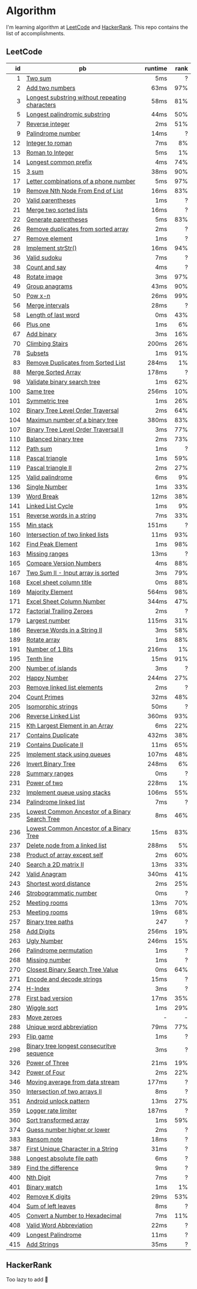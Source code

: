 # Algorithm

I'm learning algorithm at [LeetCode][leetcode] and [HackerRank][hackerrank].
This repo contains the list of accomplishments.

## LeetCode

id  | pb | runtime | rank
---: | --- | ---: | ---:
1 | [Two sum][1] | 5ms | ?
2 | [Add two numbers][2] | 63ms | 97%
3 | [Longest substring without repeating characters][3] | 58ms | 81%
5 | [Longest palindromic substring][5] | 44ms | 50%
7 | [Reverse integer][7] | 2ms | 51%
9 | [Palindrome number][9] | 14ms | ?
12 | [Integer to roman][12] | 7ms | 8%
13 | [Roman to Integer][13] | 5ms | 1%
14 | [Longest common prefix][14] | 4ms | 74%
15 | [3 sum][15] | 38ms | 90%
17 | [Letter combinations of a phone number][17] | 5ms | 97%
19 | [Remove Nth Node From End of List][19] | 16ms | 83%
20 | [Valid parentheses][20] | 1ms | ?
21 | [Merge two sorted lists][21] | 16ms | ?
22 | [Generate parentheses][22] | 5ms | 83%
26 | [Remove duplicates from sorted array][26] | 2ms | ?
27 | [Remove element][27] | 1ms | ?
28 | [Implement strStr()][28] | 16ms | 94%
36 | [Valid sudoku][36] | 7ms | ?
38 | [Count and say][38] | 4ms | ?
48 | [Rotate image][48] | 3ms | 97%
49 | [Group anagrams][49] | 43ms | 90%
50 | [Pow x-n][50] | 26ms | 99%
56 | [Merge intervals][56] | 28ms | ?
58 | [Length of last word][58] | 0ms | 43%
66 | [Plus one][66] | 1ms | 6%
67 | [Add binary][67] | 3ms | 16%
70 | [Climbing Stairs][70] | 200ms | 26%
78 | [Subsets][78] | 1ms | 91%
83 | [Remove Duplicates from Sorted List][83] | 284ms | 1%
88 | [Merge Sorted Array][88] | 178ms | ?
98 | [Validate binary search tree][98] | 1ms | 62%
100 | [Same tree][100] | 256ms | 10%
101 | [Symmetric tree][101] | 1ms | 26%
102 | [Binary Tree Level Order Traversal][102] | 2ms | 64%
104 | [Maximun number of a binary tree][104] | 380ms | 83%
107 | [Binary Tree Level Order Traversal II][107] | 3ms | 77%
110 | [Balanced binary tree][110] | 2ms | 73%
112 | [Path sum][112] | 1ms | ?
118 | [Pascal triangle][118] | 1ms | 59%
119 | [Pascal triangle II][119] | 2ms | 27%
125 | [Valid palindrome][125] | 6ms | 9%
136 | [Single Number][136] | 1ms | 33%
139 | [Word Break][139] | 12ms | 38%
141 | [Linked List Cycle][141] | 1ms | 9%
151 | [Reverse words in a string][151] | 7ms | 33%
155 | [Min stack][155] | 151ms | ?
160 | [Intersection of two linked lists][160] | 11ms | 93%
162 | [Find Peak Element][162] | 1ms | 98%
163 | [Missing ranges][163] | 13ms | ?
165 | [Compare Version Numbers][165] | 4ms | 88%
167 | [Two Sum II - Input array is sorted][167] | 3ms | 79%
168 | [Excel sheet column title][168] | 0ms | 88%
169 | [Majority Element][169] | 564ms | 98%
171 | [Excel Sheet Column Number][171] | 344ms | 47%
172 | [Factorial Trailing Zeroes][172] | 2ms | ?
179 | [Largest number][179] | 115ms | 31%
186 | [Reverse Words in a String II][186] | 3ms | 58%
189 | [Rotate array][189] | 1ms | 88%
191 | [Number of 1 Bits][191] | 216ms | 1%
195 | [Tenth line][195] | 15ms | 91%
200 | [Number of islands][200] | 3ms | ?
202 | [Happy Number][202] | 244ms | 27%
203 | [Remove linked list elements][203] | 2ms | ?
204 | [Count Primes][204] | 32ms | 48%
205 | [Isomorphic strings][205] | 50ms | ?
206 | [Reverse Linked List][206] | 360ms | 93%
215 | [Kth Largest Element in an Array][215] | 6ms | 22%
217 | [Contains Duplicate][217] | 432ms | 38%
219 | [Contains Duplicate II][219] | 11ms | 65%
225 | [Implement stack using queues][225] | 107ms | 48%
226 | [Invert Binary Tree][226] | 248ms | 6%
228 | [Summary ranges][228] | 0ms | ?
231 | [Power of two][231] | 228ms | 1%
232 | [Implement queue using stacks][232] | 106ms | 55%
234 | [Palindrome linked list][234] | 7ms | ?
235 | [Lowest Common Ancestor of a Binary Search Tree][235] | 8ms | 46%
236 | [Lowest Common Ancestor of a Binary Tree][236] | 15ms | 83%
237 | [Delete node from a linked list][237] | 288ms | 5%
238 | [Product of array except self][238] | 2ms | 60%
240 | [Search a 2D matrix II][242] | 13ms | 33%
242 | [Valid Anagram][242] | 340ms | 41%
243 | [Shortest word distance][243] | 2ms | 25%
246 | [Strobogrammatic number][246] | 0ms | ?
252 | [Meeting rooms][252] | 13ms | 70%
253 | [Meeting rooms][253] | 19ms | 68%
257 | [Binary tree paths][257] | 247 | ?
258 | [Add Digits][258] | 256ms | 19%
263 | [Ugly Number][263] | 246ms | 15%
266 | [Palindrome permutation][266] | 1ms | ?
268 | [Missing number][268] | 1ms | ?
270 | [Closest Binary Search Tree Value][270] | 0ms | 64%
271 | [Encode and decode strings][271] | 15ms | ?
274 | [H-Index][274] | 3ms | ?
278 | [First bad version][278] | 17ms | 35%
280 | [Wiggle sort][280] | 1ms | 29%
283 | [Move zeroes][283] | - | -
288 | [Unique word abbreviation][288] | 79ms | 77%
293 | [Flip game][293] | 1ms | ?
298 | [Binary tree longest consecuritve sequence][298] | 3ms | ?
326 | [Power of Three][326] | 21ms | 19%
342 | [Power of Four][342] | 2ms | 22%
346 | [Moving average from data stream][346] | 177ms | ?
350 | [Intersection of two arrays II][350] | 8ms | ?
351 | [Android unlock pattern][351] | 13ms | 27%
359 | [Logger rate limiter][359] | 187ms | ?
360 | [Sort transformed array][360] | 1ms | 59%
374 | [Guess number higher or lower][374] | 2ms | ?
383 | [Ransom note][383] | 18ms | ?
387 | [First Unique Character in a String][387] | 31ms | ?
388 | [Longest absolute file path][388] | 6ms | ?
389 | [Find the difference][389] | 9ms | ?
400 | [Nth Digit][400] | 7ms | ?
401 | [Binary watch][401] | 1ms | 1%
402 | [Remove K digits][402] | 29ms | 53%
404 | [Sum of left leaves][404] | 8ms | ?
405 | [Convert a Number to Hexadecimal][405] | 7ms | 11%
408 | [Valid Word Abbreviation][408] | 22ms | ?
409 | [Longest Palindrome][409] | 11ms | ?
415 | [Add Strings][415] | 35ms | ?

## HackerRank

Too lazy to add :see_no_evil:

[leetcode]: https://leetcode.com
[hackerrank]: http://hackerrank.com

[1]: https://leetcode.com/problems/two-sum/
[2]: https://leetcode.com/problems/add-two-numbers/
[3]: https://leetcode.com/problems/longest-substring-without-repeating-characters/
[5]: https://leetcode.com/problems/longest-palindromic-substring/
[7]: https://leetcode.com/problems/reverse-integer/
[9]: https://leetcode.com/problems/palindrome-number/
[12]: https://leetcode.com/problems/integer-to-roman/
[13]: https://leetcode.com/problems/roman-to-integer/
[14]: https://leetcode.com/problems/longest-common-prefix/
[15]: https://leetcode.com/problems/3sum/
[17]: https://leetcode.com/problems/letter-combinations-of-a-phone-number/
[19]: https://leetcode.com/problems/remove-nth-node-from-end-of-list/
[20]: https://leetcode.com/problems/valid-parentheses/
[21]: https://leetcode.com/problems/merge-two-sorted-lists/
[22]: https://leetcode.com/problems/generate-parentheses/
[26]: https://leetcode.com/problems/remove-duplicates-from-sorted-array/
[27]: https://leetcode.com/problems/remove-element/
[28]: https://leetcode.com/problems/implement-strstr/
[36]: https://leetcode.com/problems/valid-sudoku/
[38]: https://leetcode.com/problems/count-and-say/
[48]: https://leetcode.com/problems/rotate-image/
[49]: https://leetcode.com/problems/anagrams/
[50]: https://leetcode.com/problems/powx-n/
[56]: https://leetcode.com/problems/merge-intervals/
[58]: https://leetcode.com/problems/length-of-last-word/
[66]: https://leetcode.com/problems/plus-one/
[67]: https://leetcode.com/problems/add-binary/
[70]: https://leetcode.com/problems/climbing-stairs/
[78]: https://leetcode.com/problems/subsets/
[83]: https://leetcode.com/problems/remove-duplicates-from-sorted-list/
[88]: https://leetcode.com/problems/merge-sorted-array/
[98]: https://leetcode.com/problems/validate-binary-search-tree/
[100]: https://leetcode.com/problems/same-tree/
[101]: https://leetcode.com/problems/symmetric-tree/
[102]: https://leetcode.com/problems/binary-tree-level-order-traversal/
[104]: https://leetcode.com/problems/maximum-depth-of-binary-tree/
[107]: https://leetcode.com/problems/binary-tree-level-order-traversal-ii/
[110]: https://leetcode.com/problems/balanced-binary-tree/
[112]: https://leetcode.com/problems/path-sum/
[118]: https://leetcode.com/problems/pascals-triangle/
[119]: https://leetcode.com/problems/pascals-triangle-ii/
[125]: https://leetcode.com/problems/valid-palindrome/
[136]: https://leetcode.com/problems/single-number/
[139]: https://leetcode.com/problems/word-break/
[141]: https://leetcode.com/problems/linked-list-cycle/
[151]: https://leetcode.com/problems/reverse-words-in-a-string/
[155]: https://leetcode.com/problems/min-stack/
[160]: https://leetcode.com/problems/intersection-of-two-linked-lists/
[162]: https://leetcode.com/problems/find-peak-element/
[163]: https://leetcode.com/problems/missing-ranges/
[165]: https://leetcode.com/problems/compare-version-numbers/
[167]: https://leetcode.com/problems/two-sum-ii-input-array-is-sorted/
[168]: https://leetcode.com/problems/excel-sheet-column-title/
[169]: https://leetcode.com/problems/majority-element/
[171]: https://leetcode.com/problems/excel-sheet-column-number/
[172]: https://leetcode.com/problems/factorial-trailing-zeroes/
[179]: https://leetcode.com/problems/largest-number/
[186]: https://leetcode.com/problems/reverse-words-in-a-string-ii/
[189]: https://leetcode.com/problems/rotate-array/
[191]: https://leetcode.com/problems/number-of-1-bits/
[195]: https://leetcode.com/problems/tenth-line/
[200]: https://leetcode.com/problems/number-of-islands/
[202]: https://leetcode.com/problems/happy-number/
[203]: https://leetcode.com/problems/remove-linked-list-elements/
[204]: https://leetcode.com/problems/count-primes/
[205]: https://leetcode.com/problems/isomorphic-strings/
[206]: https://leetcode.com/problems/reverse-linked-list/
[215]: https://leetcode.com/problems/kth-largest-element-in-an-array/
[217]: https://leetcode.com/problems/contains-duplicate/
[219]: https://leetcode.com/problems/contains-duplicate-ii/
[225]: https://leetcode.com/problems/implement-stack-using-queues/
[226]: https://leetcode.com/problems/invert-binary-tree/
[228]: https://leetcode.com/problems/summary-ranges/
[231]: https://leetcode.com/problems/power-of-two/
[232]: https://leetcode.com/problems/implement-queue-using-stacks/
[234]: https://leetcode.com/problems/palindrome-linked-list/
[235]: https://leetcode.com/problems/lowest-common-ancestor-of-a-binary-search-tree/
[236]: https://leetcode.com/problems/lowest-common-ancestor-of-a-binary-tree/
[237]: https://leetcode.com/problems/delete-node-in-a-linked-list/
[238]: https://leetcode.com/problems/product-of-array-except-self/
[240]: https://leetcode.com/problems/search-a-2d-matrix-ii/
[242]: https://leetcode.com/problems/valid-anagram/
[243]: https://leetcode.com/problems/shortest-word-distance/
[246]: https://leetcode.com/problems/strobogrammatic-number/
[252]: https://leetcode.com/problems/meeting-rooms/
[253]: https://leetcode.com/problems/meeting-rooms-ii/
[257]: https://leetcode.com/problems/binary-tree-paths/
[258]: https://leetcode.com/problems/add-digits/
[263]: https://leetcode.com/problems/ugly-number/
[266]: https://leetcode.com/problems/palindrome-permutation/
[268]: https://leetcode.com/problems/missing-number/
[270]: https://leetcode.com/problems/closest-binary-search-tree-value/
[271]: https://leetcode.com/problems/encode-and-decode-strings/
[274]: https://leetcode.com/problems/h-index/
[278]: https://leetcode.com/problems/first-bad-version/
[280]: https://leetcode.com/problems/wiggle-sort/
[283]: https://leetcode.com/problems/move-zeroes/
[288]: https://leetcode.com/problems/unique-word-abbreviation/
[293]: https://leetcode.com/problems/flip-game/
[298]: https://leetcode.com/problems/binary-tree-longest-consecutive-sequence/
[326]: https://leetcode.com/problems/power-of-three/
[342]: https://leetcode.com/problems/power-of-four/
[346]: https://leetcode.com/problems/moving-average-from-data-stream/
[350]: https://leetcode.com/problems/intersection-of-two-arrays-ii/
[351]: https://leetcode.com/problems/android-unlock-patterns/
[359]: https://leetcode.com/problems/logger-rate-limiter/
[360]: https://leetcode.com/problems/sort-transformed-array/
[374]: https://leetcode.com/problems/guess-number-higher-or-lower/
[383]: https://leetcode.com/problems/ransom-note/
[387]: https://leetcode.com/problems/first-unique-character-in-a-string/
[388]: https://leetcode.com/problems/longest-absolute-file-path/
[389]: https://leetcode.com/problems/find-the-difference/
[400]: https://leetcode.com/problems/nth-digit/
[401]: https://leetcode.com/problems/binary-watch/
[402]: https://leetcode.com/problems/remove-k-digits/
[404]: https://leetcode.com/problems/sum-of-left-leaves/
[405]: https://leetcode.com/problems/convert-a-number-to-hexadecimal/
[408]: https://leetcode.com/problems/valid-word-abbreviation/
[409]: https://leetcode.com/problems/longest-palindrome/
[415]: https://leetcode.com/problems/add-strings/
